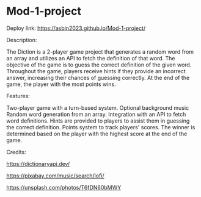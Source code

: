 # Mod-1-project

Deploy link: https://asbin2023.github.io/Mod-1-project/


Description:

The Diction is a 2-player game project that generates a random word from an array and utilizes an API to fetch the definition of that word. The objective of the game is to guess the correct definition of the given word. Throughout the game, players receive hints if they provide an incorrect answer, increasing their chances of guessing correctly. At the end of the game, the player with the most points wins.


Features:

Two-player game with a turn-based system.
Optional background music 
Random word generation from an array.
Integration with an API to fetch word definitions.
Hints are provided to players to assist them in guessing the correct definition.
Points system to track players' scores.
The winner is determined based on the player with the highest score at the end of the game.

Credits:

https://dictionaryapi.dev/

https://pixabay.com/music/search/lofi/

https://unsplash.com/photos/T6fDN60bMWY
